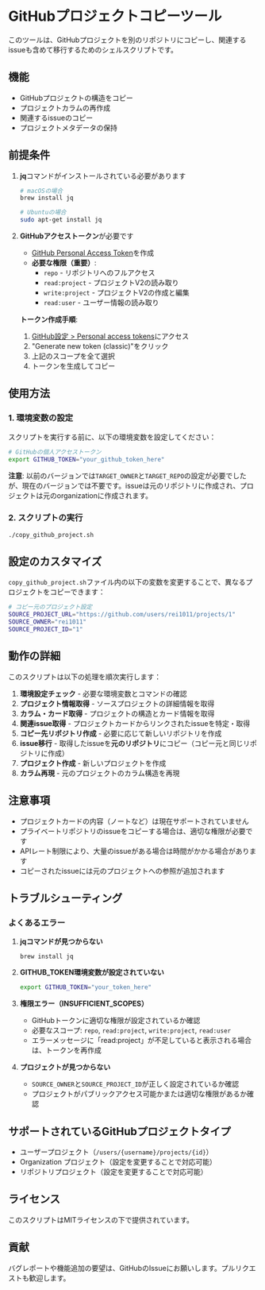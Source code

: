# GitHubプロジェクトコピーツール

このツールは、GitHubプロジェクトを別のリポジトリにコピーし、関連するissueも含めて移行するためのシェルスクリプトです。

## 機能

- GitHubプロジェクトの構造をコピー
- プロジェクトカラムの再作成
- 関連するissueのコピー
- プロジェクトメタデータの保持

## 前提条件

1. **jq**コマンドがインストールされている必要があります
   ```bash
   # macOSの場合
   brew install jq
   
   # Ubuntuの場合
   sudo apt-get install jq
   ```

2. **GitHubアクセストークン**が必要です
   - [GitHub Personal Access Token](https://github.com/settings/tokens)を作成
   - **必要な権限（重要）**: 
     - `repo` - リポジトリへのフルアクセス
     - `read:project` - プロジェクトV2の読み取り
     - `write:project` - プロジェクトV2の作成と編集
     - `read:user` - ユーザー情報の読み取り
   
   **トークン作成手順**:
   1. [GitHub設定 > Personal access tokens](https://github.com/settings/tokens)にアクセス
   2. "Generate new token (classic)"をクリック
   3. 上記のスコープを全て選択
   4. トークンを生成してコピー

## 使用方法

### 1. 環境変数の設定

スクリプトを実行する前に、以下の環境変数を設定してください：

```bash
# GitHubの個人アクセストークン
export GITHUB_TOKEN="your_github_token_here"
```

**注意**: 以前のバージョンでは`TARGET_OWNER`と`TARGET_REPO`の設定が必要でしたが、現在のバージョンでは不要です。issueは元のリポジトリに作成され、プロジェクトは元のorganizationに作成されます。

### 2. スクリプトの実行

```bash
./copy_github_project.sh
```

## 設定のカスタマイズ

`copy_github_project.sh`ファイル内の以下の変数を変更することで、異なるプロジェクトをコピーできます：

```bash
# コピー元のプロジェクト設定
SOURCE_PROJECT_URL="https://github.com/users/rei1011/projects/1"
SOURCE_OWNER="rei1011"
SOURCE_PROJECT_ID="1"
```

## 動作の詳細

このスクリプトは以下の処理を順次実行します：

1. **環境設定チェック** - 必要な環境変数とコマンドの確認
2. **プロジェクト情報取得** - ソースプロジェクトの詳細情報を取得
3. **カラム・カード取得** - プロジェクトの構造とカード情報を取得
4. **関連issue取得** - プロジェクトカードからリンクされたissueを特定・取得
5. **コピー先リポジトリ作成** - 必要に応じて新しいリポジトリを作成
6. **issue移行** - 取得したissueを**元のリポジトリ**にコピー（コピー元と同じリポジトリに作成）
7. **プロジェクト作成** - 新しいプロジェクトを作成
8. **カラム再現** - 元のプロジェクトのカラム構造を再現

## 注意事項

- プロジェクトカードの内容（ノートなど）は現在サポートされていません
- プライベートリポジトリのissueをコピーする場合は、適切な権限が必要です
- APIレート制限により、大量のissueがある場合は時間がかかる場合があります
- コピーされたissueには元のプロジェクトへの参照が追加されます

## トラブルシューティング

### よくあるエラー

1. **jqコマンドが見つからない**
   ```
   brew install jq
   ```

2. **GITHUB_TOKEN環境変数が設定されていない**
   ```bash
   export GITHUB_TOKEN="your_token_here"
   ```

3. **権限エラー（INSUFFICIENT_SCOPES）**
   - GitHubトークンに適切な権限が設定されているか確認
   - 必要なスコープ: `repo`, `read:project`, `write:project`, `read:user`
   - エラーメッセージに「read:project」が不足していると表示される場合は、トークンを再作成

4. **プロジェクトが見つからない**
   - `SOURCE_OWNER`と`SOURCE_PROJECT_ID`が正しく設定されているか確認
   - プロジェクトがパブリックアクセス可能かまたは適切な権限があるか確認

## サポートされているGitHubプロジェクトタイプ

- ユーザープロジェクト（`/users/{username}/projects/{id}`）
- Organization プロジェクト（設定を変更することで対応可能）
- リポジトリプロジェクト（設定を変更することで対応可能）

## ライセンス

このスクリプトはMITライセンスの下で提供されています。

## 貢献

バグレポートや機能追加の要望は、GitHubのIssueにお願いします。プルリクエストも歓迎します。

